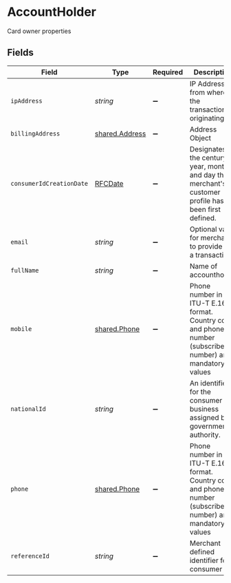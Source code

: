 # AccountHolder

Card owner properties


## Fields

| Field                                                                                                      | Type                                                                                                       | Required                                                                                                   | Description                                                                                                | Example                                                                                                    |
| ---------------------------------------------------------------------------------------------------------- | ---------------------------------------------------------------------------------------------------------- | ---------------------------------------------------------------------------------------------------------- | ---------------------------------------------------------------------------------------------------------- | ---------------------------------------------------------------------------------------------------------- |
| `ipAddress`                                                                                                | *string*                                                                                                   | :heavy_minus_sign:                                                                                         | IP Address from where the transaction is originating                                                       | 127.0.0.1                                                                                                  |
| `billingAddress`                                                                                           | [shared.Address](../../../sdk/models/shared/address.md)                                                    | :heavy_minus_sign:                                                                                         | Address Object                                                                                             |                                                                                                            |
| `consumerIdCreationDate`                                                                                   | [RFCDate](../../types/rfcdate.md)                                                                          | :heavy_minus_sign:                                                                                         | Designates the century, year, month and day that a merchant's customer profile has been first defined.     | 2020-09-20                                                                                                 |
| `email`                                                                                                    | *string*                                                                                                   | :heavy_minus_sign:                                                                                         | Optional value for merchants to provide for a transaction                                                  | john.doe@email.xyz                                                                                         |
| `fullName`                                                                                                 | *string*                                                                                                   | :heavy_minus_sign:                                                                                         | Name of accountholder                                                                                      | Jane Doe                                                                                                   |
| `mobile`                                                                                                   | [shared.Phone](../../../sdk/models/shared/phone.md)                                                        | :heavy_minus_sign:                                                                                         | Phone number in ITU-T E.164 format. Country code and phone number (subscriber number) are mandatory values |                                                                                                            |
| `nationalId`                                                                                               | *string*                                                                                                   | :heavy_minus_sign:                                                                                         | An identifier for the consumer or business assigned by a government authority.                             |                                                                                                            |
| `phone`                                                                                                    | [shared.Phone](../../../sdk/models/shared/phone.md)                                                        | :heavy_minus_sign:                                                                                         | Phone number in ITU-T E.164 format. Country code and phone number (subscriber number) are mandatory values |                                                                                                            |
| `referenceId`                                                                                              | *string*                                                                                                   | :heavy_minus_sign:                                                                                         | Merchant defined identifier for a consumer                                                                 | AB12345678                                                                                                 |